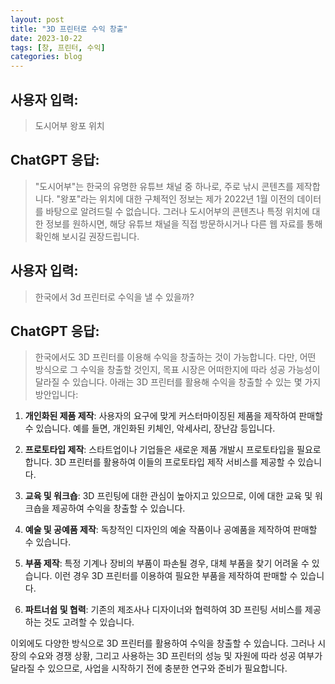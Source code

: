 ```yaml
---
layout: post
title: "3D 프린터로 수익 창출"
date: 2023-10-22
tags: [창, 프린터, 수익]
categories: blog
---
```


## 사용자 입력:
> 도시어부 왕포 위치

## ChatGPT 응답:
> "도시어부"는 한국의 유명한 유튜브 채널 중 하나로, 주로 낚시 콘텐츠를 제작합니다. "왕포"라는 위치에 대한 구체적인 정보는 제가 2022년 1월 이전의 데이터를 바탕으로 알려드릴 수 없습니다. 그러나 도시어부의 콘텐츠나 특정 위치에 대한 정보를 원하시면, 해당 유튜브 채널을 직접 방문하시거나 다른 웹 자료를 통해 확인해 보시길 권장드립니다.

## 사용자 입력:
> 한국에서 3d 프린터로 수익을 낼 수 있을까?

## ChatGPT 응답:
> 한국에서도 3D 프린터를 이용해 수익을 창출하는 것이 가능합니다. 다만, 어떤 방식으로 그 수익을 창출할 것인지, 목표 시장은 어떠한지에 따라 성공 가능성이 달라질 수 있습니다. 아래는 3D 프린터를 활용해 수익을 창출할 수 있는 몇 가지 방안입니다:

1. **개인화된 제품 제작**: 사용자의 요구에 맞게 커스터마이징된 제품을 제작하여 판매할 수 있습니다. 예를 들면, 개인화된 키체인, 악세사리, 장난감 등입니다.

2. **프로토타입 제작**: 스타트업이나 기업들은 새로운 제품 개발시 프로토타입을 필요로 합니다. 3D 프린터를 활용하여 이들의 프로토타입 제작 서비스를 제공할 수 있습니다.

3. **교육 및 워크숍**: 3D 프린팅에 대한 관심이 높아지고 있으므로, 이에 대한 교육 및 워크숍을 제공하여 수익을 창출할 수 있습니다.

4. **예술 및 공예품 제작**: 독창적인 디자인의 예술 작품이나 공예품을 제작하여 판매할 수 있습니다.

5. **부품 제작**: 특정 기계나 장비의 부품이 파손될 경우, 대체 부품을 찾기 어려울 수 있습니다. 이런 경우 3D 프린터를 이용하여 필요한 부품을 제작하여 판매할 수 있습니다.

6. **파트너쉽 및 협력**: 기존의 제조사나 디자이너와 협력하여 3D 프린팅 서비스를 제공하는 것도 고려할 수 있습니다.

이외에도 다양한 방식으로 3D 프린터를 활용하여 수익을 창출할 수 있습니다. 그러나 시장의 수요와 경쟁 상황, 그리고 사용하는 3D 프린터의 성능 및 자원에 따라 성공 여부가 달라질 수 있으므로, 사업을 시작하기 전에 충분한 연구와 준비가 필요합니다.

